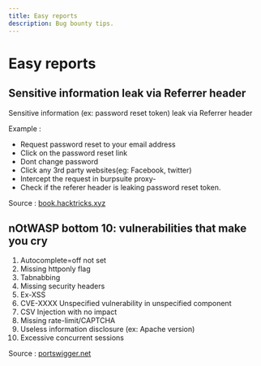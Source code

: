 ```yaml
---
title: Easy reports
description: Bug bounty tips.
---
```


# Easy reports

## Sensitive information leak via Referrer header

Sensitive information (ex: password reset token) leak via Referrer header

Example :

- Request password reset to your email address
- Click on the password reset link
- Dont change password
- Click any 3rd party websites(eg: Facebook, twitter)
- Intercept the request in burpsuite proxy- 
- Check if the referer header is leaking password reset token.

Source : [book.hacktricks.xyz](https://book.hacktricks.xyz/pentesting-web/reset-password)

## nOtWASP bottom 10: vulnerabilities that make you cry

1. Autocomplete=off not set
2. Missing httponly flag
3. Tabnabbing
4. Missing security headers
5. Ex-XSS
6. CVE-XXXX Unspecified vulnerability in unspecified component
7. CSV Injection with no impact
8. Missing rate-limit/CAPTCHA
9. Useless information disclosure (ex: Apache version)
10. Excessive concurrent sessions

Source : [portswigger.net](https://portswigger.net/research/notwasp-bottom-10-vulnerabilities-that-make-you-cry)